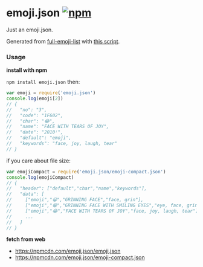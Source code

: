 # emoji.json [![npm](https://img.shields.io/npm/v/emoji.json.svg?style=flat-square)](https://www.npmjs.com/package/emoji.json)

Just an emoji.json.

Generated from [full-emoji-list](http://unicode.org/emoji/charts/full-emoji-list.html) with [this script](https://gist.github.com/amio/cad657690e027e80a614f3ba2141397b).

### Usage

**install with npm**

`npm install emoji.json` then:

```javascript
var emoji = require('emoji.json')
console.log(emoji[2])
// {
//   "no": "3",
//   "code": "1F602",
//   "char": "😂",
//   "name": "FACE WITH TEARS OF JOY",
//   "date": "2010ʲ",
//   "default": "emoji",
//   "keywords": "face, joy, laugh, tear"
// }
```

if you care about file size:

```javascript
var emojiCompact = require('emoji.json/emoji-compact.json')
console.log(emojiCompact)
// {
//   "header": ["default","char","name","keywords"],
//   "data": [
//     ["emoji","😀","GRINNING FACE","face, grin"],
//     ["emoji","😁","GRINNING FACE WITH SMILING EYES","eye, face, grin, smile"],
//     ["emoji","😂","FACE WITH TEARS OF JOY","face, joy, laugh, tear"],
//     ...
//   ]
// }
```

**fetch from web**

- https://npmcdn.com/emoji.json/emoji.json
- https://npmcdn.com/emoji.json/emoji-compact.json
